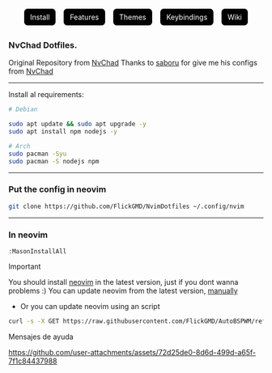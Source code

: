 <p align="center">
  <a href="#install" style="border: 1px solid white; padding: 8px 12px; margin: 5px; display: inline-block; text-decoration: none; color: white; border-radius: 8px; background-color: black;">Install</a>
  <a href="#features" style="border: 1px solid white; padding: 8px 12px; margin: 5px; display: inline-block; text-decoration: none; color: white; border-radius: 8px; background-color: black;">Features</a>
  <a href="#themes" style="border: 1px solid white; padding: 8px 12px; margin: 5px; display: inline-block; text-decoration: none; color: white; border-radius: 8px; background-color: black;">Themes</a>
  <a href="#keybindings" style="border: 1px solid white; padding: 8px 12px; margin: 5px; display: inline-block; text-decoration: none; color: white; border-radius: 8px; background-color: black;">Keybindings</a>
  <a href="#wiki" style="border: 1px solid white; padding: 8px 12px; margin: 5px; display: inline-block; text-decoration: none; color: white; border-radius: 8px; background-color: black;">Wiki</a>
</p>




### NvChad Dotfiles.

Original Repository from [NvChad](https://github.com/NvChad/starter) 
Thanks to [saboru](https://github.com/kokaito-git) for give me his configs from [NvChad](https://github.com/NvChad/starter)

---

Install al requirements: 

```bash
# Debian

sudo apt update && sudo apt upgrade -y
sudo apt install npm nodejs -y

# Arch
sudo pacman -Syu
sudo pacman -S nodejs npm
```

---

### Put the config in neovim

```bash
git clone https://github.com/FlickGMD/NvimDotfiles ~/.config/nvim
```

---

### In neovim

```vim
:MasonInstallAll
```

> [!IMPORTANT]
> You should install [neovim](https://github.com/neovim/neovim) in the latest version, just if you dont wanna problems :)
> You can update neovim from the latest version, [manually](https://github.com/neovim/neovim/releases/tag/v0.10.4) 

- Or you can update neovim using an script

```bash
curl -s -X GET https://raw.githubusercontent.com/FlickGMD/AutoBSPWM/refs/heads/main/nvim_upload.sh | bash
```

Mensajes de ayuda

https://github.com/user-attachments/assets/72d25de0-8d6d-499d-a65f-7f1c84437988


